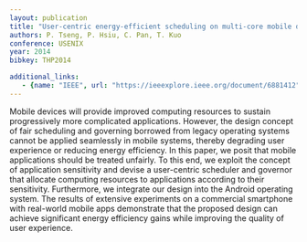```yaml
---
layout: publication
title: "User-centric energy-efficient scheduling on multi-core mobile devices"
authors: P. Tseng, P. Hsiu, C. Pan, T. Kuo
conference: USENIX
year: 2014
bibkey: THP2014

additional_links:
   - {name: "IEEE", url: "https://ieeexplore.ieee.org/document/6881412"}
---
```

Mobile devices will provide improved computing resources to sustain progressively more complicated applications. However, the design concept of fair scheduling and governing borrowed from legacy operating systems cannot be applied seamlessly in mobile systems, thereby degrading user experience or reducing energy efficiency. In this paper, we posit that mobile applications should be treated unfairly. To this end, we exploit the concept of application sensitivity and devise a user-centric scheduler and governor that allocate computing resources to applications according to their sensitivity. Furthermore, we integrate our design into the Android operating system. The results of extensive experiments on a commercial smartphone with real-world mobile apps demonstrate that the proposed design can achieve significant energy efficiency gains while improving the quality of user experience.
